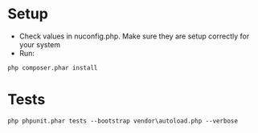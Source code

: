 # Setup

- Check values in nuconfig.php. Make sure they are setup correctly for your system
- Run:
```
php composer.phar install
```

# Tests
```
php phpunit.phar tests --bootstrap vendor\autoload.php --verbose
```